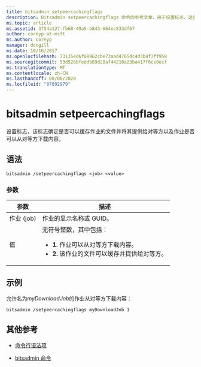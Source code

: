 ```yaml
---
title: bitsadmin setpeercachingflags
description: Bitsadmin setpeercachingflags 命令的参考文章，用于设置标志，这些标志确定是否可以缓存作业的文件并将其提供给对等方以及作业是否可以从对等方下载内容。
ms.topic: article
ms.assetid: 3f54a127-fb68-49a5-b843-664ec833df67
author: coreyp-at-msft
ms.author: coreyp
manager: dongill
ms.date: 10/16/2017
ms.openlocfilehash: 73135ed6f08962cbe73aad4765dc4d3b4f7ff958
ms.sourcegitcommit: 53d526bfeddb89d28af44210a23ba417f6ce0ecf
ms.translationtype: MT
ms.contentlocale: zh-CN
ms.lasthandoff: 08/06/2020
ms.locfileid: "87892979"
---
```

# <a name="bitsadmin-setpeercachingflags"></a>bitsadmin setpeercachingflags

设置标志，该标志确定是否可以缓存作业的文件并将其提供给对等方以及作业是否可以从对等方下载内容。

## <a name="syntax"></a>语法

```
bitsadmin /setpeercachingflags <job> <value>
```

### <a name="parameters"></a>参数

| 参数 | 描述 |
| --------- | ----------- |
| 作业 (job) | 作业的显示名称或 GUID。 |
| 值 | 无符号整数，其中包括：<ul><li>**1.** 作业可以从对等方下载内容。</li><li>**2.** 该作业的文件可以缓存并提供给对等方。</li></ul> |

## <a name="examples"></a>示例

允许名为*myDownloadJob*的作业从对等方下载内容：

```
bitsadmin /setpeercachingflags myDownloadJob 1
```

## <a name="additional-references"></a>其他参考

- [命令行语法项](command-line-syntax-key.md)

- [bitsadmin 命令](bitsadmin.md)
